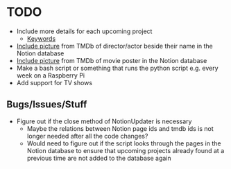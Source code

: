 # TODO

- Include more details for each upcoming project
  - [Keywords](https://developer.themoviedb.org/reference/movie-keywords)
- [Include picture](https://developers.notion.com/reference/file-object) from TMDb of director/actor beside their name in the Notion database
- [Include picture](https://developers.notion.com/reference/file-object) from TMDb of movie poster in the Notion database
- Make a bash script or something that runs the python script e.g. every week on a Raspberry Pi
- Add support for TV shows

## Bugs/Issues/Stuff

- Figure out if the close method of NotionUpdater is necessary
  - Maybe the relations between Notion page ids and tmdb ids is not longer needed after all the code changes?
  - Would need to figure out if the script looks through the pages in the Notion database to ensure that upcoming projects already found at a previous time are not added to the database again
